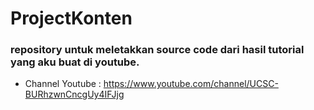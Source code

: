 # ProjectKonten
### repository untuk meletakkan source code dari hasil tutorial yang aku buat di youtube.
- Channel Youtube : https://www.youtube.com/channel/UCSC-BURhzwnCncgUy4IFJjg
